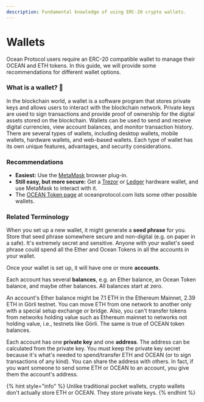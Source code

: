 ```yaml
---
description: Fundamental knowledge of using ERC-20 crypto wallets.
---
```


# Wallets

Ocean Protocol users require an ERC-20 compatible wallet to manage their OCEAN and ETH tokens. In this guide, we will provide some recommendations for different wallet options.

### What is a wallet? 👛

In the blockchain world, a wallet is a software program that stores private keys and allows users to interact with the blockchain network. Private keys are used to sign transactions and provide proof of ownership for the digital assets stored on the blockchain. Wallets can be used to send and receive digital currencies, view account balances, and monitor transaction history. There are several types of wallets, including desktop wallets, mobile wallets, hardware wallets, and web-based wallets. Each type of wallet has its own unique features, advantages, and security considerations.

### Recommendations

* **Easiest:** Use the [MetaMask](https://metamask.io/) browser plug-in.
* **Still easy, but more secure:** Get a [Trezor](https://trezor.io/) or [Ledger](https://www.ledger.com/) hardware wallet, and use MetaMask to interact with it.
* The [OCEAN Token page](https://oceanprotocol.com/token) at oceanprotocol.com lists some other possible wallets.

### Related Terminology

When you set up a new wallet, it might generate a **seed phrase** for you. Store that seed phrase somewhere secure and non-digital (e.g. on paper in a safe). It's extremely secret and sensitive. Anyone with your wallet's seed phrase could spend all the Ether and Ocean Tokens in all the accounts in your wallet.

Once your wallet is set up, it will have one or more **accounts**.

Each account has several **balances**, e.g. an Ether balance, an Ocean Token balance, and maybe other balances. All balances start at zero.

An account's Ether balance might be 7.1 ETH in the Ethereum Mainnet, 2.39 ETH in Görli testnet. You can move ETH from one network to another only with a special setup exchange or bridge. Also, you can't transfer tokens from networks holding value such as Ethereum mainnet to networks not holding value, i.e., testnets like Görli. The same is true of OCEAN token balances.

Each account has one **private key** and one **address**. The address can be calculated from the private key. You must keep the private key secret because it's what's needed to spend/transfer ETH and OCEAN (or to sign transactions of any kind). You can share the address with others. In fact, if you want someone to send some ETH or OCEAN to an account, you give them the account's address.

{% hint style="info" %}
Unlike traditional pocket wallets, crypto wallets don't actually store ETH or OCEAN. They store private keys.
{% endhint %}
